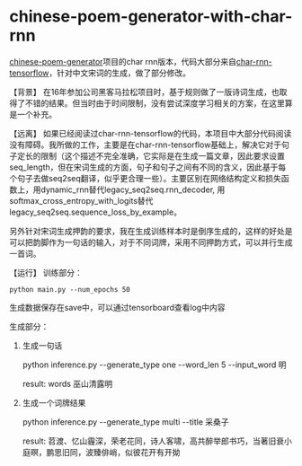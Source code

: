 # chinese-poem-generator-with-char-rnn

[chinese-poem-generator](https://github.com/linpingta/chinese-poem-generator)项目的char rnn版本，代码大部分来自[char-rnn-tensorflow](https://github.com/linpingta/char-rnn-tensorflow)，针对中文宋词的生成，做了部分修改。

【背景】
在16年参加公司黑客马拉松项目时，基于规则做了一版诗词生成，也取得了不错的结果。但当时由于时间限制，没有尝试深度学习相关的方案，在这里算是一个补充。

【远离】
如果已经阅读过char-rnn-tensorflow的代码，本项目中大部分代码阅读没有障碍。我所做的工作，主要是在char-rnn-tensorflow基础上，解决它对于句子定长的限制（这个描述不完全准确，它实际是在生成一篇文章，因此要求设置seq_length，但在宋词生成的方面，句子和句子之间有不同的含义，因此基于每个句子去做seq2seq翻译，似乎更合理一些）。主要区别在网络结构定义和损失函数上，用dynamic_rnn替代legacy_seq2seq.rnn_decoder, 用softmax_cross_entropy_with_logits替代legacy_seq2seq.sequence_loss_by_example。

另外针对宋词生成押韵的要求，我在生成训练样本时是倒序生成的，这样的好处是可以把韵脚作为一句话的输入，对于不同词牌，采用不同押韵方式，可以并行生成一首词。

【运行】
训练部分：

    python main.py --num_epochs 50

生成数据保存在save中，可以通过tensorboard查看log中内容

生成部分：
1. 生成一句话

    python inference.py --generate_type one --word_len 5 --input_word 明
    
    result: words  巫山清露明

2. 生成一个词牌结果

    python inference.py --generate_type multi --title 采桑子

    result: 苕渡、忆山霾深，荣老花同，诗人客啸，高共醉举郎书巧，当著旧衰小庭暝，鹏思旧同，波臻俳峭，似彼花开有开拗
